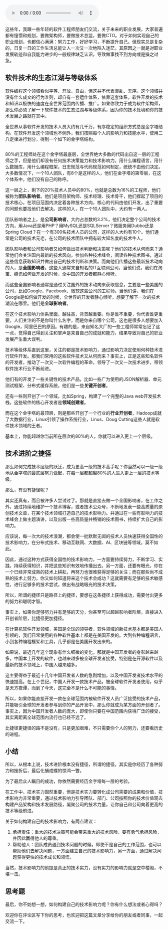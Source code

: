 <audio title="35 _ 技术进阶之道：你和这个星球最顶级的程序员差几个等级？" src="https://static001.geekbang.org/resource/audio/c6/a6/c6565d4f447cdf65a9429044ca76aca6.mp3" controls="controls"></audio> 
<p>这些年，我跟一些年轻的软件工程师朋友们交流，关于未来的职业发展，大家普遍都有憧憬和规划，要做架构师，要做技术总监，要做CTO。对于如何实现自己的职业规划，也都信心满满：努力工作，好好学习，不断提升自己。但现实总是复杂的，日复一日的工作生活总能让人一次又一次地陷入迷茫。其原因之一就是对职业发展轨迹和自我能力进步的一般规律缺乏认识，导致做事找不到方向或是操之过急。</p><h2>软件技术的生态江湖与等级体系</h2><p>软件编程这个领域看似平等、开放、自由，但这并不代表混乱、无序。这个领域并没有什么成文的行为准则，却自有一套运作体系，依靠这套体系，软件开发的技术和知识以极快的速度在全世界范围内传播、推广。如果你致力于成为软件架构师，那么你必须了解一下软件技术的生态江湖与等级体系，因为你的技术处境和你的技术发展之路就在其中。</p><p>全世界从事软件开发的技术人员大约有几千万，有序稳定的组织方式总是金字塔结构，在软件开发这个领域也不例外，我们按照每个人的影响力和技能水平，使用二八定律进行划分，得到一个如下的金字塔结构。</p><p><img src="https://static001.geekbang.org/resource/image/18/ab/188e67e7c63176fc979f4565aa4ad0ab.jpg" alt=""></p><p>80%的工程师处在这个金字塔最底层，全世界绝大多数的代码出自这一层的工程师之手，但是他们却没有任何技术决策能力和技术影响力。用什么编程语言，用什么数据库，用什么编程框架，日志规范与代码规范如何制定，统统不由他们决定。大多数情况下，一个10人团队，有8个是这样的人，他们在金字塔的第零层，在这个体系中，他们没有自己的称呼。</p><!-- [[[read_end]]] --><p>这一层之上，剩下的20%技术人员中的80%，也就是总数为16%的工程师，他们被称为<strong>团队影响者</strong>。他们是项目架构师、技术经理、技术骨干，他们撑起了项目的技术核心，在项目范围内决定着各种技术方向，核心的代码由他们开发，出了重要的问题也要找他们去解决。这样的人，在一个10人团队中，大约有一两人。</p><p>团队影响者之上，是<strong>公司影响者</strong>，大约占总数的3.2%，他们决定整个公司的技术方向，用Java还是用PHP？用MySQL还是SQLServer？微服务用Dubbo还是Spring Cloud？在一个有300名技术人员的公司，这样的人大约有10个。他们通常是公司的技术元老，在公司的技术团队中拥有较大知名度的技术牛人。</p><p>团队影响者和公司影响者又如何做出技术判断和决策呢？他们的技术从何而来？通常他们会关注国内最新的技术风向，参加各种技术峰会，阅读各种技术图书，通过这些信息获取知识并做出自己的技术判断和决策。而向他们传播这些最新技术动向的人，是<strong>全国影响者</strong>。这些人通常来自知名的IT互联网公司，当他们说，我们在淘宝、腾讯如何做开发的时候，全中国的开发者都静心倾听。</p><p>而这些全国影响者通常是通过关注国外的技术动向来获取信息，主要是一些美国的公司，比如Google、Facebook、微软这些公司的工程师。当他们讲，我们在Google是如何做开发的时候，全世界的开发者静心倾听，想要了解下一次的技术潮流在哪里。他们是<strong>全球影响者</strong>。</p><p>在这个技术影响力体系里面，越往高，背景越重要。你是谁不重要，你代表谁更重要，人们关注的不是你叫什么名字，而是你来自哪个公司，这也是很多人想要加入Google，阿里巴巴的原因。有趣的是，来自知名大厂的一些工程师常常忘记了这一点，觉得自己得到关注和掌声是来自自己的成就和能力，结果导致对自己的职业发展产生重大误判。</p><p>技术等级体系直到这里，关注的都是技术影响力，通过影响力决定使用何种技术进行软件开发。那我们常用的这些软件技术又从何而来？事实上，正是这些知名软件的开发者，推动了一次又一次软件编程的革命，领导了一次又一次技术进步，带领软件技术行业不断前进。</p><p>他们有的开发了一些关键性的技术产品，比如一些广为使用的JSON解析器、单元测试框架、分布式缓存系统，他们是一些<strong>关键开创者</strong>。</p><p>还有一些则开创了一个领域，比如Spring，构建了一个完整的Java web开发技术栈，这些软件的核心开发者是<strong>领域创建者</strong>。</p><p>而在这个金字塔的最顶层，则是那些开创了一个行业的<strong>行业开创者</strong>，Hadoop成就了大数据行业，Linux引领了操作系统行业，Linus、Doug Cutting这些人就是软件技术领域的王者。</p><p>基本上，你能超越你当前所在层次的80%的人，你就可以进入更上一个层级。</p><h2>技术进阶之捷径</h2><p>那么如何完成技术层级的跃迁，成为更高一级的技术高手呢？你当然可以一级一级地从金字塔的最底层努力做起，在每一层都超越80%的人进入更上一层的技术等级。</p><p>那么，有没有捷径呢？</p><p>其实还真有，而且被许多人尝试过了。那就是直接去做一个全国影响者，在工作之外，通过持续地维护一个技术博客，或者技术公众号，不断地发表一些高质量的原创技术文章，在某个技术领域打造自己的技术影响力。并通过在一些有影响力的技术峰会上做主题演讲，以及出版一些高质量并畅销的技术图书，持续扩大自己的影响力。</p><p>应该说，每一次大的技术浪潮，都会使一批默默无闻的技术人员快速获得全国性的技术影响力，在分布式技术、移动互联网、大数据、AI、区块链等领域，莫不如此。</p><p>因此，通过这种方式获得全国性的技术影响力，一方面要持续努力，不断学习、实践，持续获得知识，并把这些知识有效地传播出去。另一方面，还要有眼光，你在一个已经非常成熟的技术上耕耘，再努力也很难获得足够的关注；而在那些尚不成熟的技术上努力，你又如何知道将来这个技术会成功？这就需要有足够的技术敏感性，进行足够多的技术尝试，做出有战略眼光的技术决策。</p><p>所以，所谓的捷径只是路径上的捷径，要想在这条捷径上获得成功，需要付出更多的努力和聪明才智。</p><p>事实上，如果你足够努力并有足够的天分，你甚至可以超越影响者阶层，直接进入开创者阶层，比捷径更加捷径。</p><p>在计算机软件开发领域，美国是全球的领导者，软件领域的新技术基本都是美国人引领的，我们日常使用的各种软件基本上都是在美国开发的。大到各种编程语言，小到各种编程框架和工具，几乎都是在美国开发出来的。</p><p>如果说，最近几年这个现象有什么细微的变化，那就是中国开发者的身影越来越多，中国本土开发的软件，也越来越多被全球开发者接受，特别是在开源软件以及最新的技术领域上，中国人越来越多。</p><p>这主要得益于最近十几年中国开发者人数的急剧增加，以及中国开发者技术水平的快速提高。在上个世纪，中国人开发一款技术产品，被全球软件开发者使用，似乎是天方夜谭，而到了今天，这完全不是什么不可能的事情。</p><p>所以，如果你能直接开发一款在全球范围内被软件开发人员广泛接受的技术产品，并能吸引全球的开发者参与到你的产品开发中，那么你就成为某方面的开创者了。事实上，因为中国开发者人数的庞大，即使你只要在中国范围内获得广泛的接受，其实离距离全球范围内流行也已经不远了。</p><p>比捷径更捷径的路不是没有，只是更加艰难，不只需要你个人的努力，还要看历史的进程。</p><h2>小结</h2><p>所以，从根本上说，技术进阶根本没有捷径，所谓的捷径，其实是你经历了各种努力和挫折后，最后化蛹成蝶的惊鸿一瞥。</p><p>为了最后众人瞩目的成功，你依然需要经历金字塔每一层的考验。</p><p>在工作中，技术实力固然重要，但是技术实力要转化成公司需要的成果和价值，技术影响力非常重要，通过技术影响力引导团队、部门、公司按照你的技术价值观去构建产品架构和技术发展路径，凝聚公司的技术力量，让你自己和公司向着更高的技术等级前进。</p><p>关于如何构建自己的技术影响力，有两点建议：</p><ol>
<li>承担责任：重大的技术决策可能会带来重大的技术风险，要有勇气承担风险，并因此赢得他人的尊重。</li>
<li>帮助他人：团队成员遇到技术问题的时候，即使不是自己的工作范围，也可以帮助他们去解决问题，一方面建立自己的技术影响力，另一方面，通过解决问题获得更快的技术成长和领悟。</li>
</ol><p>当然，技术影响力的前提是真正的技术实力，没有实力的影响力就是空中楼阁，不堪一击。</p><h2>思考题</h2><p>最后，你不妨想一想，如何构建自己的技术影响力呢？你有什么想法或者心得吗？</p><p>欢迎你在评论区写下你的思考，也欢迎把这篇文章分享给你的朋友或者同事，一起交流一下。</p>